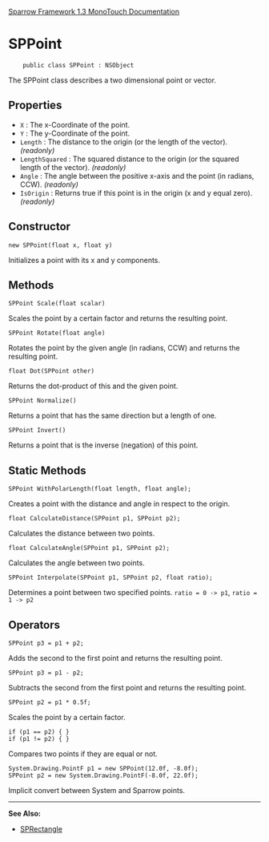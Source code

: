 [Sparrow Framework 1.3 MonoTouch Documentation](../index.md) 
# SPPoint

		public class SPPoint : NSObject

The SPPoint class describes a two dimensional point or vector.

## Properties

- `X` : The x-Coordinate of the point.
- `Y` : The y-Coordinate of the point.
- `Length` : The distance to the origin (or the length of the vector). *(readonly)*
- `LengthSquared` :  The squared distance to the origin (or the squared length of the vector). *(readonly)*
- `Angle` : The angle between the positive x-axis and the point (in radians, CCW). *(readonly)*
- `IsOrigin` : Returns true if this point is in the origin (x and y equal zero). *(readonly)*

## Constructor

	new SPPoint(float x, float y)

Initializes a point with its x and y components.

## Methods

	SPPoint Scale(float scalar)

Scales the point by a certain factor and returns the resulting point.
		
	SPPoint Rotate(float angle)

Rotates the point by the given angle (in radians, CCW) and returns the resulting point.
		
	float Dot(SPPoint other)		
	
Returns the dot-product of this and the given point.
		
	SPPoint Normalize()

Returns a point that has the same direction but a length of one.
		
	SPPoint Invert()

Returns a point that is the inverse (negation) of this point.
		
## Static Methods

	SPPoint WithPolarLength(float length, float angle);
	
Creates a point with the distance and angle in respect to the origin.
		
	float CalculateDistance(SPPoint p1, SPPoint p2);

Calculates the distance between two points.

	float CalculateAngle(SPPoint p1, SPPoint p2);

Calculates the angle between two points.
		
	SPPoint Interpolate(SPPoint p1, SPPoint p2, float ratio);

Determines a point between two specified points. `ratio = 0 -> p1`, `ratio = 1 -> p2`

## Operators

	SPPoint p3 = p1 + p2;
	
Adds the second to the first point and returns the resulting point.

	SPPoint p3 = p1 - p2;

Subtracts the second from the first point and returns the resulting point.


	SPPoint p2 = p1 * 0.5f;
	
Scales the point by a certain factor.

	if (p1 == p2) { }
	if (p1 != p2) { }           
	
Compares two points if they are equal or not.

	System.Drawing.PointF p1 = new SPPoint(12.0f, -8.0f);
	SPPoint p2 = new System.Drawing.PointF(-8.0f, 22.0f);
	
Implicit convert between System and Sparrow points. 

---

**See Also:**

 - [SPRectangle](SPRectangel.md)